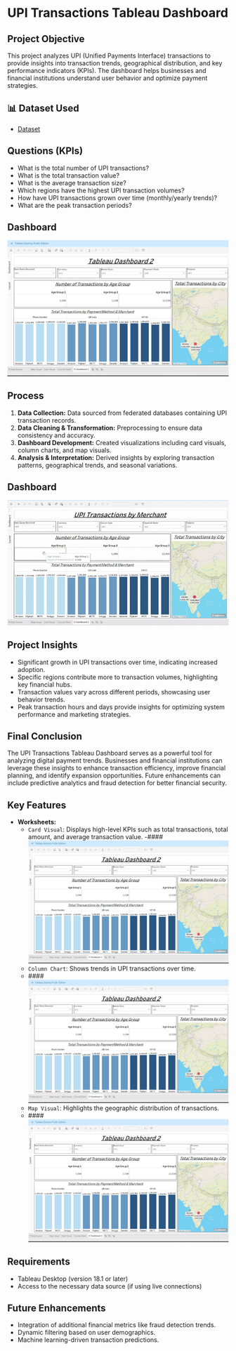 # UPI Transactions Tableau Dashboard

## Project Objective
This project analyzes UPI (Unified Payments Interface) transactions to provide insights into transaction trends, geographical distribution, and key performance indicators (KPIs). The dashboard helps businesses and financial institutions understand user behavior and optimize payment strategies.

## 📊 Dataset Used
- <a href="https://github.com/Abhishek2999/Data-Analysis-Tableau-Dashboard/blob/main/UPI%2BTransactions%20Tableau-Dashboard/UPI%2BTransactions.xlsx">Dataset</a>

## Questions (KPIs)
- What is the total number of UPI transactions?
- What is the total transaction value?
- What is the average transaction size?
- Which regions have the highest UPI transaction volumes?
- How have UPI transactions grown over time (monthly/yearly trends)?
- What are the peak transaction periods?

## Dashboard

![Screenshot 2025-02-23 131215](https://github.com/Abhishek2999/Data-Analysis-Tableau-Dashboard/blob/main/UPI%2BTransactions%20Tableau-Dashboard/Screenshot.png)

## Process
1. **Data Collection:** Data sourced from federated databases containing UPI transaction records.
2. **Data Cleaning & Transformation:** Preprocessing to ensure data consistency and accuracy.
3. **Dashboard Development:** Created visualizations including card visuals, column charts, and map visuals.
4. **Analysis & Interpretation:** Derived insights by exploring transaction patterns, geographical trends, and seasonal variations.

## Dashboard

![GIF Description](https://github.com/Abhishek2999/Data-Analysis-Tableau-Dashboard/blob/main/UPI%2BTransactions%20Tableau-Dashboard/Dashboard%20Gif.gif)



## Project Insights
- Significant growth in UPI transactions over time, indicating increased adoption.
- Specific regions contribute more to transaction volumes, highlighting key financial hubs.
- Transaction values vary across different periods, showcasing user behavior trends.
- Peak transaction hours and days provide insights for optimizing system performance and marketing strategies.

## Final Conclusion
The UPI Transactions Tableau Dashboard serves as a powerful tool for analyzing digital payment trends. Businesses and financial institutions can leverage these insights to enhance transaction efficiency, improve financial planning, and identify expansion opportunities. Future enhancements can include predictive analytics and fraud detection for better financial security.

## Key Features
- **Worksheets:**
  - `Card Visual`: Displays high-level KPIs such as total transactions, total amount, and average transaction value.
  -#### ![Screenshot 2025-02-23 131215](https://github.com/Abhishek2999/Data-Analysis-Tableau-Dashboard/blob/main/UPI%2BTransactions%20Tableau-Dashboard/Screenshot.png)
  - `Column Chart`: Shows trends in UPI transactions over time.
  - ####![Screenshot 2025-02-23 131215](https://github.com/Abhishek2999/Data-Analysis-Tableau-Dashboard/blob/main/UPI%2BTransactions%20Tableau-Dashboard/Screenshot.png)
  - `Map Visual`: Highlights the geographic distribution of transactions.
  - ####![Screenshot 2025-02-23 131215](https://github.com/Abhishek2999/Data-Analysis-Tableau-Dashboard/blob/main/UPI%2BTransactions%20Tableau-Dashboard/Screenshot.png)



## Requirements
- Tableau Desktop (version 18.1 or later)
- Access to the necessary data source (if using live connections)

## Future Enhancements
- Integration of additional financial metrics like fraud detection trends.
- Dynamic filtering based on user demographics.
- Machine learning-driven transaction predictions.


